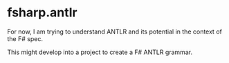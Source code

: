 # fsharp.antlr

For now, I am trying to understand ANTLR and its potential in the context of the F# spec.

This might develop into a project to create a F# ANTLR grammar.
